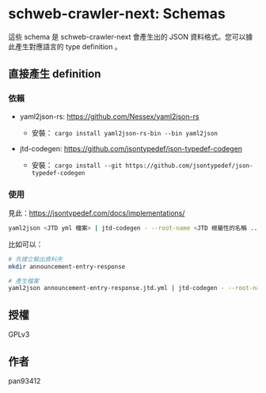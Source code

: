 # schweb-crawler-next: Schemas

這些 schema 是 schweb-crawler-next 會產生出的 JSON 資料格式。您可以據此產生對應語言的 type definition 。

## 直接產生 definition

### 依賴

- yaml2json-rs: <https://github.com/Nessex/yaml2json-rs>
  - 安裝： `cargo install yaml2json-rs-bin --bin yaml2json`

- jtd-codegen: <https://github.com/jsontypedef/json-typedef-codegen>
  - 安裝： `cargo install --git https://github.com/jsontypedef/json-typedef-codegen`

### 使用

見此：<https://jsontypedef.com/docs/implementations/>

```sh
yaml2json <JTD yml 檔案> | jtd-codegen - --root-name <JTD 根屬性的名稱 ...
```

比如可以：

```sh
# 先建立輸出資料夾
mkdir announcement-entry-response

# 產生檔案
yaml2json announcement-entry-response.jtd.yml | jtd-codegen - --root-name AnnouncementEntryResponse --typescript-out=./announcement-entry-response
```

## 授權

GPLv3

## 作者

pan93412
